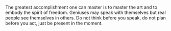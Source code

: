 The greatest accomplishment one can master is to master the art and to embody the spirit of freedom.
Geniuses may speak with themselves but real people see themselves in others.
Do not think before you speak, do not plan before you act, just be present in the moment.
